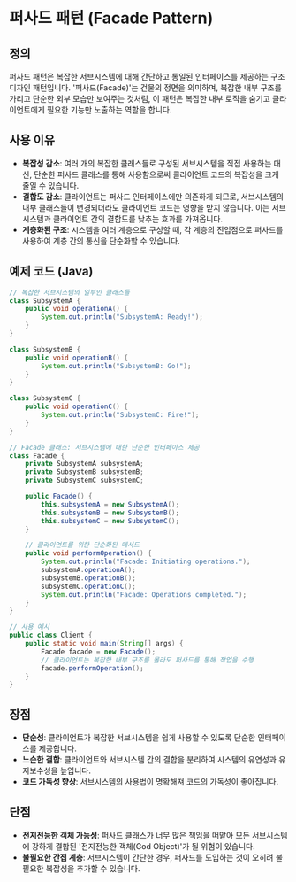 # 퍼사드 패턴 (Facade Pattern)

## 정의

퍼사드 패턴은 복잡한 서브시스템에 대해 간단하고 통일된 인터페이스를 제공하는 구조 디자인 패턴입니다. '퍼사드(Facade)'는 건물의 정면을 의미하며, 복잡한 내부 구조를 가리고 단순한 외부 모습만 보여주는 것처럼, 이 패턴은 복잡한 내부 로직을 숨기고 클라이언트에게 필요한 기능만 노출하는 역할을 합니다.

## 사용 이유

- **복잡성 감소**: 여러 개의 복잡한 클래스들로 구성된 서브시스템을 직접 사용하는 대신, 단순한 퍼사드 클래스를 통해 사용함으로써 클라이언트 코드의 복잡성을 크게 줄일 수 있습니다.
- **결합도 감소**: 클라이언트는 퍼사드 인터페이스에만 의존하게 되므로, 서브시스템의 내부 클래스들이 변경되더라도 클라이언트 코드는 영향을 받지 않습니다. 이는 서브시스템과 클라이언트 간의 결합도를 낮추는 효과를 가져옵니다.
- **계층화된 구조**: 시스템을 여러 계층으로 구성할 때, 각 계층의 진입점으로 퍼사드를 사용하여 계층 간의 통신을 단순화할 수 있습니다.

## 예제 코드 (Java)

```java
// 복잡한 서브시스템의 일부인 클래스들
class SubsystemA {
    public void operationA() {
        System.out.println("SubsystemA: Ready!");
    }
}

class SubsystemB {
    public void operationB() {
        System.out.println("SubsystemB: Go!");
    }
}

class SubsystemC {
    public void operationC() {
        System.out.println("SubsystemC: Fire!");
    }
}

// Facade 클래스: 서브시스템에 대한 단순한 인터페이스 제공
class Facade {
    private SubsystemA subsystemA;
    private SubsystemB subsystemB;
    private SubsystemC subsystemC;

    public Facade() {
        this.subsystemA = new SubsystemA();
        this.subsystemB = new SubsystemB();
        this.subsystemC = new SubsystemC();
    }

    // 클라이언트를 위한 단순화된 메서드
    public void performOperation() {
        System.out.println("Facade: Initiating operations.");
        subsystemA.operationA();
        subsystemB.operationB();
        subsystemC.operationC();
        System.out.println("Facade: Operations completed.");
    }
}

// 사용 예시
public class Client {
    public static void main(String[] args) {
        Facade facade = new Facade();
        // 클라이언트는 복잡한 내부 구조를 몰라도 퍼사드를 통해 작업을 수행
        facade.performOperation();
    }
}
```

## 장점

- **단순성**: 클라이언트가 복잡한 서브시스템을 쉽게 사용할 수 있도록 단순한 인터페이스를 제공합니다.
- **느슨한 결합**: 클라이언트와 서브시스템 간의 결합을 분리하여 시스템의 유연성과 유지보수성을 높입니다.
- **코드 가독성 향상**: 서브시스템의 사용법이 명확해져 코드의 가독성이 좋아집니다.

## 단점

- **전지전능한 객체 가능성**: 퍼사드 클래스가 너무 많은 책임을 떠맡아 모든 서브시스템에 강하게 결합된 '전지전능한 객체(God Object)'가 될 위험이 있습니다.
- **불필요한 간접 계층**: 서브시스템이 간단한 경우, 퍼사드를 도입하는 것이 오히려 불필요한 복잡성을 추가할 수 있습니다.